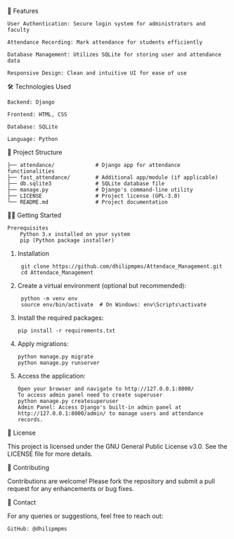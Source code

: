 🚀 Features

    User Authentication: Secure login system for administrators and faculty

    Attendance Recording: Mark attendance for students efficiently

    Database Management: Utilizes SQLite for storing user and attendance data

    Responsive Design: Clean and intuitive UI for ease of use

🛠️ Technologies Used

    Backend: Django

    Frontend: HTML, CSS

    Database: SQLite

    Language: Python

📂 Project Structure

    ├── attendance/             # Django app for attendance functionalities
    ├── fast_attendance/        # Additional app/module (if applicable)
    ├── db.sqlite3              # SQLite database file
    ├── manage.py               # Django's command-line utility
    ├── LICENSE                 # Project license (GPL-3.0)
    └── README.md               # Project documentation

🧑‍💻 Getting Started

    Prerequisites
        Python 3.x installed on your system
        pip (Python package installer)

1. Installation

        git clone https://github.com/dhilipmpms/Attendace_Management.git
        cd Attendace_Management

2. Create a virtual environment (optional but recommended):

        python -m venv env
        source env/bin/activate  # On Windows: env\Scripts\activate

3. Install the required packages:

       pip install -r requirements.txt 

4. Apply migrations:

       python manage.py migrate
       python manage.py runserver
   
6. Access the application:

       Open your browser and navigate to http://127.0.0.1:8000/
       To access admin panel need to create superuser
       python manage.py createsuperuser
       Admin Panel: Access Django's built-in admin panel at http://127.0.0.1:8000/admin/ to manage users and attendance records.
📝 License

This project is licensed under the GNU General Public License v3.0. See the LICENSE file for more details.
               
🤝 Contributing

Contributions are welcome! Please fork the repository and submit a pull request for any enhancements or bug fixes.

📧 Contact

For any queries or suggestions, feel free to reach out:

    GitHub: @dhilipmpms


        
